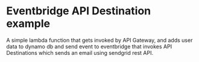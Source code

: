 # Eventbridge API Destination example
  A simple lambda function that gets invoked by API Gateway, and adds user data to dynamo db and send event to
  eventbridge that invokes API Destinations which sends an email using sendgrid rest API.